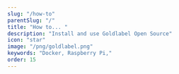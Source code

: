 ```yaml
---
slug: "/how-to"
parentSlug: "/"
title: "How to... "
description: "Install and use Goldlabel Open Source"
icon: "star"
image: "/png/goldlabel.png"
keywords: "Docker, Raspberry Pi,"
order: 15
---
```

